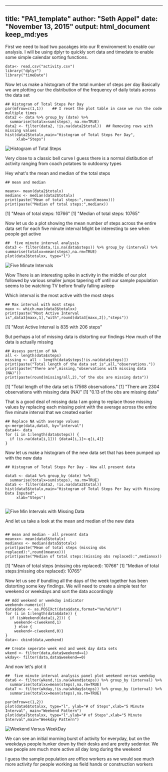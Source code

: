 

---
title: "PA1_template"
author: "Seth Appel"
date: "November 13, 2015"
output: 
  html_document
    keep_md:yes
---

First we need to load two pacakges into our R environment to enable our analysis.   I will be using dplyr to quickly sort data and timedate to  enable some simple calendar sorting functions.

```{r}
data<- read.csv("activity.csv")
library("dplyr")
library("timeDate")
```

Now let us make a histogram of the total number of steps per day Basically we are plotting our the distribution of the frequency of daily totals across the data set

```{r}
## Histogram of Total Steps Per Day
par(mfrow=c(1,1))    ## I reset the plot table in case we run the code multiple times
data2 <- data %>% group_by (date) %>% 
  summarise(totalx=sum(steps), na.rm=TRUE)   
data2 <- filter(data2, !is.na(data2$total))  ## Removing rows with missing values
hist(data2$totalx,main="Histogram of Total Steps Per Day", 
     xlab="Steps")
```
![Histogram of Total Steps](instructions_fig/totalsteps.png) 


Very close to a classic bell curve  I guess there is a normal distibution of activity ranging from coach potatoes to outdoorsy types

Hey what's the mean and median of the total steps

```{r}
## mean and median

meanx<- mean(data2$totalx)
medianx <- median(data2$totalx)
print(paste("Mean of total steps:",round(meanx)))
print(paste("Median of total steps:",medianx))     
```
[1] "Mean of total steps: 10766"
[1] "Median of total steps: 10765"


Now let us do a plot showing the mean number of steps across the entire data set for each five minute interval  Might be interesting to see when people get active 



```{r}
##  five minute interval analysis
data3 <- filter(data,!is.na(data$steps)) %>% group_by (interval) %>%
summarise(totalxx=mean(steps),na.rm=TRUE)
plot(data3$totalxx, type="l")

```
![Five Minute Intervals](instructions_fig/fivemins.png) 

Wow There is an interesting spike in activity in the middle of our plot followed by various smaller jumps tapering off until our sample population seems to be watching TV before finally falling asleep

Which interval is the most active with the most steps

```{r}
## Max interval with most steps
maxx <- which.max(data3$totalxx)
print(paste("Most Active Interval is",data3[maxx,1],"with",round(data3[maxx,2]),"steps"))
```

[1] "Most Active Interval is 835 with 206 steps"

But perhaps a lot of missing data is distorting our findings
How much of the data is actually missing

```{r}
## Assess portion of NA
all <- length(data$steps)
missing <- all - length(data$steps[!is.na(data$steps)])
print(paste("Total length of the data set is",all,"observations."))
print(paste("There are",missing,"observations with missing data (NA)"))
print(paste(round(missing/all,2),"of the obs are missing data"))
```
[1] "Total length of the data set is 17568 observations."
[1] "There are 2304 observations with missing data (NA)"
[1] "0.13 of the obs are missing data"


That is a good deal of missing data  I am going to replace those missing values by replacing each missing point with the average across the entire five minute interval that we created earlier

```{r}
## Replace NA with average values
q<-merge(data,data3, by="interval")
data4<- data
for (i in 1:length(data$steps)) {
  if (is.na(data[i,1])) {data4[i,1]<-q[i,4]}
}
```

Now let us make a histogram of the new data set that has been pumped up with the new data

```{r}
## Histogram of Total Steps Per Day - New all present data

data5 <- data4 %>% group_by (date) %>% 
  summarise(totalx=sum(steps), na.rm=TRUE)
data5 <- filter(data2, !is.na(data2$total))
hist(data5$totalx,main="Histogram of Total Steps Per Day with Missing Data Inputed", 
     xlab="Steps")


```
![Five Min Intervals with Missing Data](instructions_fig/fiveminsalldata.png) 

And let us take a look at the mean and median of the new data


```{r}

## mean and median - all present data
meanxx<- mean(data5$totalx)
medianxx <- median(data5$totalx)
print(paste("Mean of total steps (missing obs replaced):",round(meanxx)))
print(paste("Median of total steps:(missing obs replaced):",medianxx))  

```
[1] "Mean of total steps (missing obs replaced): 10766"
[1] "Median of total steps:(missing obs replaced): 10765"

Now let us see if bundling all the days of the week together has been distorting some key findings.  We will need to create a simple test for weekend or weekdays and sort the data accordingly


```{r}
## Add weekend or weekday indicator
weekend<-numeric()
data$date <- as.POSIXct(data$date,format="%m/%d/%Y")
for (i in 1:length(data$date)) {
  if (isWeekend(data[i,2])) {
    weekend<-c(weekend,1)
    } else {
    weekend<-c(weekend,0)}
}
data<- cbind(data,weekend)

## Create seperate week end and week day data sets
wkend <- filter(data,data$weekend==1)
wkday<- filter(data,data$weekend==0)
```


And now let's plot it


```{r}
##  five minute interval analysis panel plot weekend versus weekday
data6 <- filter(wkend,!is.na(wkend$steps)) %>% group_by (interval) %>%
  summarise(totalxx=mean(steps),na.rm=TRUE)
data7 <- filter(wkday,!is.na(wkday$steps)) %>% group_by (interval) %>%
  summarise(totalxx=mean(steps),na.rm=TRUE)

par(mfrow=c(1,2))
plot(data6$totalxx, type="l", ylab="# of Steps",xlab="5 Minute Interval", main="Weekend Pattern")
plot(data7$totalxx, type="l",ylab="# of Steps",xlab="5 Minute Interval",main="Weekday Pattern")

```
![Weekend Versus WeekDay](instructions_fig/weekend.png) 

We can see an initial morning burst of activity for everyday, but on the weekdays people hunker down by their desks and are pretty sedentar.
We see people are much more active all day long during the weekend

I guess the sample population are office workers as we would see much more activity for people working as field hands or construction workers
